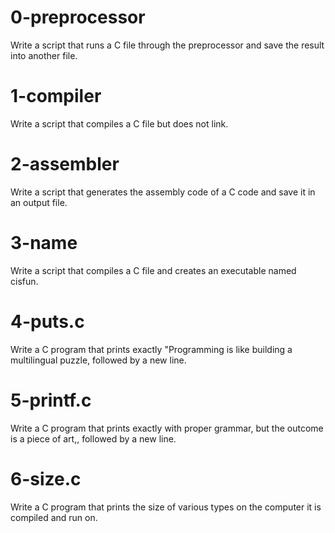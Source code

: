 # 0-preprocessor
Write a script that runs a C file through the preprocessor and save the result into another file.
# 1-compiler
Write a script that compiles a C file but does not link.
# 2-assembler
Write a script that generates the assembly code of a C code and save it in an output file.
# 3-name
Write a script that compiles a C file and creates an executable named cisfun.
# 4-puts.c
Write a C program that prints exactly "Programming is like building a multilingual puzzle, followed by a new line.
# 5-printf.c
Write a C program that prints exactly with proper grammar, but the outcome is a piece of art,, followed by a new line.
# 6-size.c
Write a C program that prints the size of various types on the computer it is compiled and run on.
